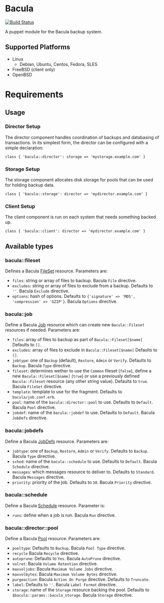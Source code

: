 # Bacula

[![Build Status](https://travis-ci.org/xaque208/puppet-bacula.png)](https://travis-ci.org/xaque208/puppet-bacula)

A puppet module for the Bacula backup system.

## Supported Platforms

* Linux
  * Debian, Ubuntu, Centos, Fedora, SLES
* FreeBSD (client only)
* OpenBSD

# Requirements

## Usage

### Director Setup

The director component handles coordination of backups and databasing of
transactions.  In its simplest form, the director can be configured with a
simple declaration:

```Puppet
class { 'bacula::director': storage => 'mystorage.example.com' }
```

### Storage Setup

The storage component allocates disk storage for pools that can be used for
holding backup data.

```Puppet
class { 'bacula::storage': director => 'mydirector.example.com' }
```

### Client Setup

The client component is run on each system that needs something backed up.

```Puppet
class { 'bacula::client': director => 'mydirector.example.com' }
```

## Available types

### bacula::fileset

Defines a Bacula [FileSet](http://www.bacula.org/7.0.x-manuals/en/main/Configuring_Director.html#SECTION001570000000000000000) resource. Parameters are:

- `files`: string or array of files to backup.
   Bacula `File` directive.
- `excludes`: string or array of files to exclude from a backup.
  Defaults to `''`.  Bacula `Exclude` directive.
- `options`: hash of options.
  Defaults to `{'signature' => 'MD5', 'compression' => 'GZIP'}`.  Bacula `Options` directive.

### bacula::job

Define a Bacula [Job](http://www.bacula.org/7.0.x-manuals/en/main/Configuring_Director.html#SECTION001530000000000000000) resource which can create new `Bacula::Fileset` resources if needed. Parameters are:

- `files`: array of files to backup as part of `Bacula::Fileset[$name]`
  Defaults to `[]`.
- `excludes`: array of files to exclude in `Bacula::Fileset[$name]`
  Defaults to `[]`.
- `jobtype`: one of `Backup` (default), `Restore`, `Admin` or `Verify`.
  Defaults to `Backup`. Bacula `Type` directive.
- `fileset`: determines wether to use the `Common` fileset (`false`), define a
   new `Bacula::Fileset[$name]` (`true`) or use a previously
  defined `Bacula::Fileset` resource (any other string value).
  Defaults to `true`. Bacula `FileSet` directive.
- `template`: template to use for the fragment.
  Defaults to `bacula/job.conf.erb`.
- `pool`: name of the `bacula::director::pool` to use.
  Defaults to `Default`. Bacula `Pool` directive.
- `jobdef`: name of the `bacula::jobdef` to use.
  Defaults to `Default`. Bacula `JobDefs` directive.

### bacula::jobdefs

Define a Bacula [JobDefs](http://www.bacula.org/7.0.x-manuals/en/main/Configuring_Director.html#SECTION001540000000000000000) resource. Parameters are:

- `jobtype`: one of `Backup`, `Restore`, `Admin` or `Verify`.
  Defaults to `Backup`. Bacula `Type` directive.
- `sched`: name of the `bacula::schedule` to use.
  Defaults to `Default`. Bacula `Schedule` directive.
- `messages`: which messages resource to deliver to.
  Defaults to `Standard`. Bacula `Messages` directive.
- `priority`: priority of the job.
  Defaults to `10`. Bacula `Priority` directive.

### bacula::schedule

Define a Bacula [Schedule](http://www.bacula.org/7.0.x-manuals/en/main/Configuring_Director.html#SECTION001550000000000000000) resource. Parameter is:

- `runs`: define when a job is run.
   Bacula `Run` directive.

### bacula::director::pool

Define a Bacula [Pool]() resource. Parameters are:

- `pooltype`:
  Defaults to `Backup`. Bacula `Pool Type` directive.
- `recycle`
  Bacula `Recycle` directive.
- `autoprune`:
   Defaults to `Yes`. Bacula `AutoPrune` directive.
- `volret`:
  Bacula `Volume Retention` directive.
- `maxvoljobs`:
  Bacula `Maximum Volume Jobs` directive.
- `maxvolbytes`:
  Bacula `Maximum Volume Bytes` directive.
- `purgeaction`:
  Bacula `Action On Purge` directive.
  Defaults to `Truncate`.
- `label`:
  Defaults to `''`. Bacula `Label Format` directive.
- `storage`: name of the `Storage` resource backing the pool.
  Defaults to `$bacula::params::bacula_storage`. Bacula `Storage` directive.
